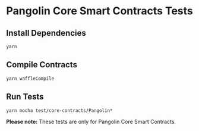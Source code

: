 # Pangolin Core Smart Contracts Tests

## Install Dependencies

`yarn`

## Compile Contracts

`yarn waffleCompile`

## Run Tests

`yarn mocha test/core-contracts/Pangolin*`

**Please note:** These tests are only for Pangolin Core Smart Contracts.
